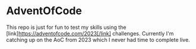 # AdventOfCode
This repo is just for fun to test my skills using the [link]https://adventofcode.com/2023[/link] challenges.  Currently I'm catching up on the AoC from 2023 which I never had time to complete live.